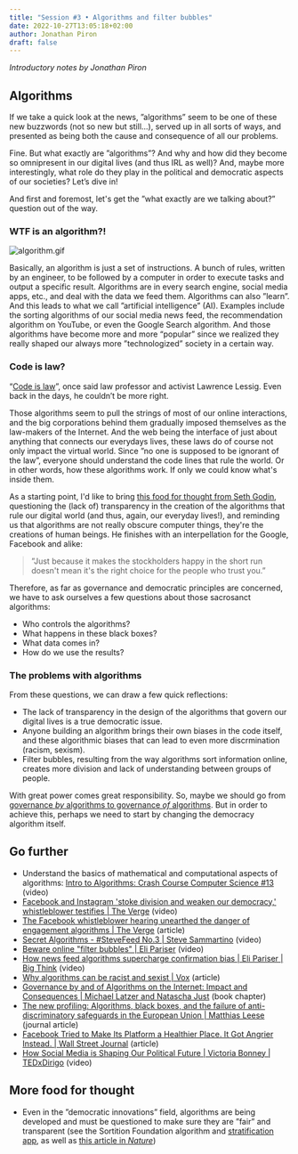 ```yaml
---
title: "Session #3 • Algorithms and filter bubbles"
date: 2022-10-27T13:05:18+02:00
author: Jonathan Piron
draft: false
---
```


_Introductory notes by Jonathan Piron_

## Algorithms

If we take a quick look at the news, ”algorithms” seem to be one of these new buzzwords (not so new but still...), served up in all sorts of ways, and presented as being both the cause and consequence of all our problems.

Fine. But what exactly are ”algorithms”? And why and how did they become so omnipresent in our digital lives (and thus IRL as well)? And, maybe more interestingly, what role do they play in the political and democratic aspects of our societies? Let’s dive in!

And first and foremost, let's get the ”what exactly are we talking about?” question out of the way.


### WTF is an algorithm?!

![algorithm.gif](/images/algorithm.gif)

Basically, an algorithm is just a set of instructions. A bunch of rules, written by an engineer, to be followed by a computer in order to execute tasks and output a specific result. Algorithms are in every search engine, social media apps, etc., and deal with the data we feed them. Algorithms can also ”learn”. And this leads to what we call ”artificial intelligence” (AI).
Examples include the sorting algorithms of our social media news feed, the recommendation algorithm on YouTube, or even the Google Search algorithm.
And those algorithms have become more and more “popular” since we realized they really shaped our always more ”technologized” society in a certain way.


### Code is law?

“[Code is law](https://upload.wikimedia.org/wikipedia/commons/f/fd/Code_v2.pdf)”, once said law professor and activist Lawrence Lessig. Even back in the days, he couldn’t be more right.

Those algorithms seem to pull the strings of most of our online interactions, and the big corporations behind them gradually imposed themselves as the law-makers of the Internet. And the web being the interface of just about anything that connects our everydays lives, these laws do of course not only impact the virtual world.
Since ”no one is supposed to be ignorant of the law”, everyone should understand the code lines that rule the world. Or in other words, how these algorithms work. If only we could know what's inside them.

As a starting point, I'd like to bring [this food for thought from Seth Godin](https://seths.blog/2017/01/but-where-did-the-algorithm-come-from/), questioning the (lack of) transparency in the creation of the algorithms that rule our digital world (and thus, again, our everyday lives!), and reminding us that algorithms are not really obscure computer things, they're the creations of human beings. He finishes with an interpellation for the Google, Facebook and alike:

> ”Just because it makes the stockholders happy in the short run doesn't mean it's the right choice for the people who trust you.”

Therefore, as far as governance and democratic principles are concerned, we have to ask ourselves a few questions about those sacrosanct algorithms: 

- Who controls the algorithms? 
- What happens in these black boxes? 
- What data comes in?
- How do we use the results?


### The problems with algorithms

From these questions, we can draw a few quick reflections:

- The lack of transparency in the design of the algorithms that govern our digital lives is a true democratic issue.
- Anyone building an algorithm brings their own biases in the code itself, and these algorithmic biases that can lead to even more discrmination (racism, sexism).
- Filter bubbles, resulting from the way algorithms sort information online, creates more division and lack of understanding between groups of people.

With great power comes great responsibility. So, maybe we should go from [governance _by_ algorithms to governance _of_ algorithms](https://oxfordre.com/communication/view/10.1093/acrefore/9780190228613.001.0001/acrefore-9780190228613-e-904). 
But in order to achieve this, perhaps we need to start by changing the democracy algorithm itself.


## Go further

- Understand the basics of mathematical and computational aspects of algorithms: [Intro to Algorithms: Crash Course Computer Science #13](https://youtu.be/rL8X2mlNHPM) (video)
- [Facebook and Instagram 'stoke division and weaken our democracy,' whistleblower testifies | The Verge](https://youtu.be/StGqkC9MAUA) (video)
- [The Facebook whistleblower hearing unearthed the danger of engagement algorithms | The Verge](https://www.theverge.com/2021/10/6/22711947/facebook-whistleblower-teens-safety-hearing-blumenthal-algorithms-harm) (article)
- [Secret Algorithms - \#SteveFeed No.3 | Steve Sammartino](https://youtu.be/HWfUNFlGtyc) (video)
- [Beware online "filter bubbles" | Eli Pariser](https://www.ted.com/talks/eli_pariser_beware_online_filter_bubbles) (video)
- [How news feed algorithms supercharge confirmation bias | Eli Pariser | Big Think](https://youtu.be/prx9bxzns3g) (video)
- [Why algorithms can be racist and sexist | Vox](https://www.vox.com/recode/2020/2/18/21121286/algorithms-bias-discrimination-facial-recognition-transparency) (article)
- [Governance by and of Algorithms on the Internet: Impact and Consequences | Michael Latzer and Natascha Just](https://oxfordre.com/communication/view/10.1093/acrefore/9780190228613.001.0001/acrefore-9780190228613-e-904) (book chapter)
- [The new profiling: Algorithms, black boxes, and the failure of anti-discriminatory safeguards in the European Union | Matthias Leese](https://www.jstor.org/stable/26292284) (journal article)
- [Facebook Tried to Make Its Platform a Healthier Place. It Got Angrier Instead. | Wall Street Journal](https://www.wsj.com/articles/facebook-algorithm-change-zuckerberg-11631654215) (article)
- [How Social Media is Shaping Our Political Future | Victoria Bonney | TEDxDirigo](https://youtu.be/9Kd99IIWJUw) (video)


## More food for thought

- Even in the ”democratic innovations” field, algorithms are being developed and must be questioned to make sure they are ”fair” and transparent (see the Sortition Foundation algorithm and [stratification app](https://github.com/sortitionfoundation/stratification-app), as well as [this article in _Nature_](https://www.nature.com/articles/s41586-021-03788-6))
